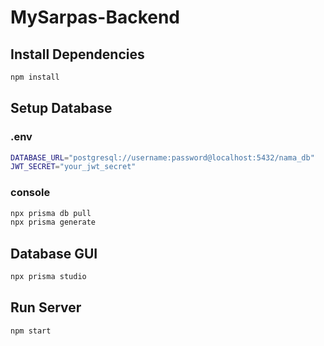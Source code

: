 # MySarpas-Backend

## Install Dependencies
``` bash
npm install
```

## Setup Database
### .env
``` bash
DATABASE_URL="postgresql://username:password@localhost:5432/nama_db"
JWT_SECRET="your_jwt_secret"
```
### console
``` bash
npx prisma db pull
npx prisma generate
```
## Database GUI
``` bash
npx prisma studio
```
## Run Server
``` bash
npm start
```
